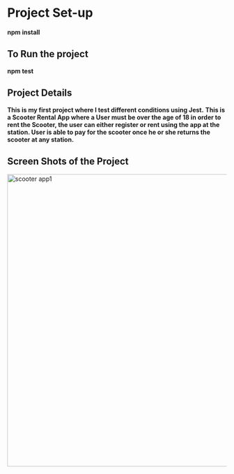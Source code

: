# Project Set-up
**npm install**

## To Run the project
**npm test**

## Project Details
**This is my first project where I test different conditions using Jest.**
**This is a Scooter Rental App where a User must be over the age of 18 in order to rent the Scooter, the user can either register or rent using the app at the station. User is able to pay for the scooter once he or she returns the scooter at any station.**

## Screen Shots of the Project

<img width="670" alt="scooter app1" src="https://user-images.githubusercontent.com/76002896/163848700-9b28f3cf-75db-402d-b24f-12573a106041.PNG">

